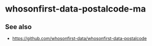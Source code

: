 # whosonfirst-data-postalcode-ma

## See also

* https://github.com/whosonfirst-data/whosonfirst-data-postalcode
